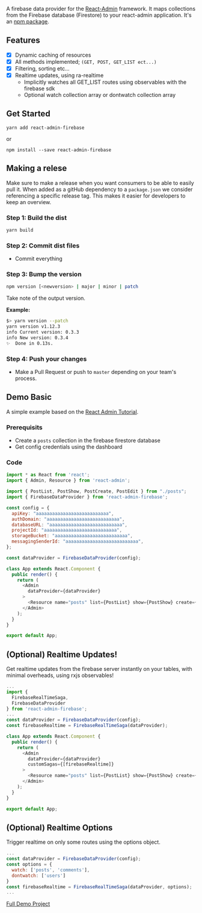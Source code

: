A firebase data provider for the [React-Admin](https://github.com/marmelab/react-admin) framework. It maps collections from the Firebase database (Firestore) to your react-admin application. It's an [npm package](https://www.npmjs.com/package/react-admin-firebase).

## Features

- [x] Dynamic caching of resources
- [x] All methods implemented; `(GET, POST, GET_LIST ect...)`
- [x] Filtering, sorting etc...
- [x] Realtime updates, using ra-realtime
  - Implicitly watches all GET_LIST routes using observables with the firebase sdk
  - Optional watch collection array or dontwatch collection array

## Get Started

`yarn add react-admin-firebase`

or

`npm install --save react-admin-firebase`

## Making a relese

Make sure to make a release when you want consumers to be able to easily pull it.
When added as a gitHub dependency to a `package.json` we consider referencing a specific release tag. This makes it easier for developers to keep an overview.

### Step 1: Build the dist

```bash
yarn build
```

### Step 2: Commit dist files

- Commit everything

### Step 3: Bump the version

```bash
npm version [<newversion> | major | minor | patch
```

Take note of the output version.

**Example:**

```bash
$> yarn version --patch
yarn version v1.12.3
info Current version: 0.3.3
info New version: 0.3.4
✨  Done in 0.13s.
```

### Step 4: Push your changes

- Make a Pull Request or push to `master` depending on your team's process.

## Demo Basic

A simple example based on the [React Admin Tutorial](https://marmelab.com/react-admin/Tutorial.html).

### Prerequisits

- Create a `posts` collection in the firebase firestore database
- Get config credentials using the dashboard

### Code

```javascript
import * as React from 'react';
import { Admin, Resource } from 'react-admin';

import { PostList, PostShow, PostCreate, PostEdit } from "./posts";
import { FirebaseDataProvider } from 'react-admin-firebase';

const config = {
  apiKey: "aaaaaaaaaaaaaaaaaaaaaaaaaaa",
  authDomain: "aaaaaaaaaaaaaaaaaaaaaaaaaaa",
  databaseURL: "aaaaaaaaaaaaaaaaaaaaaaaaaaa",
  projectId: "aaaaaaaaaaaaaaaaaaaaaaaaaaa",
  storageBucket: "aaaaaaaaaaaaaaaaaaaaaaaaaaa",
  messagingSenderId: "aaaaaaaaaaaaaaaaaaaaaaaaaaa",
};

const dataProvider = FirebaseDataProvider(config);

class App extends React.Component {
  public render() {
    return (
      <Admin
        dataProvider={dataProvider}
      >
        <Resource name="posts" list={PostList} show={PostShow} create={PostCreate} edit={PostEdit}/>
      </Admin>
    );
  }
}

export default App;
```

## (Optional) Realtime Updates!

Get realtime updates from the firebase server instantly on your tables, with minimal overheads, using rxjs observables!

```javascript
...
import {
  FirebaseRealTimeSaga,
  FirebaseDataProvider
} from 'react-admin-firebase';
...
const dataProvider = FirebaseDataProvider(config);
const firebaseRealtime = FirebaseRealTimeSaga(dataProvider);

class App extends React.Component {
  public render() {
    return (
      <Admin
        dataProvider={dataProvider}
        customSagas={[firebaseRealtime]}
      >
        <Resource name="posts" list={PostList} show={PostShow} create={PostCreate} edit={PostEdit}/>
      </Admin>
    );
  }
}

export default App;
```

## (Optional) Realtime Options

Trigger realtime on only some routes using the options object.

```javascript
...
const dataProvider = FirebaseDataProvider(config);
const options = {
  watch: ['posts', 'comments'],
  dontwatch: ['users']
}
const firebaseRealtime = FirebaseRealTimeSaga(dataProvider, options);
...
```

[Full Demo Project](https://github.com/benwinding/demo-react-admin-firebase)
